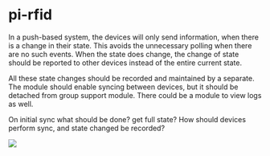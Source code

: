 # pi-rfid

In a push-based system, the devices will only send information, when there
is a change in their state. This avoids the unnecessary polling when there
are no such events. When the state does change, the change of state should
be reported to other devices instead of the entire current state.

All these state changes should be recorded and maintained by a separate.
The module should enable syncing between devices, but it should be detached
from group support module. There could be a module to view logs as well.

On initial sync what should be done? get full state?
How should devices perform sync, and state changed be recorded?

![](https://ga-beacon.deno.dev/G-4NEP5LC20N:1fbE9YTHTw2pzxI6HO33Mw/github.com/pantryf/rfid.rpi)
